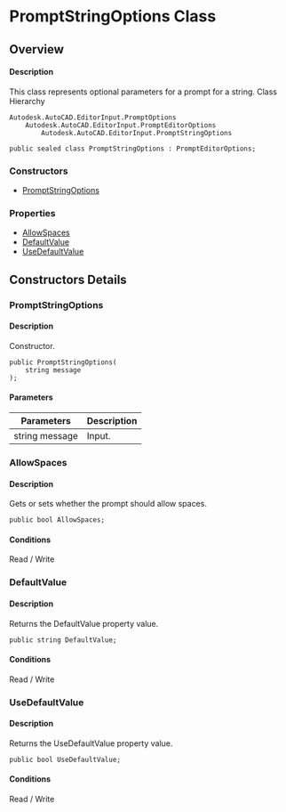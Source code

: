 # PromptStringOptions Class

## Overview

#### Description
This class represents optional parameters for a prompt for a string.
Class Hierarchy
```text
Autodesk.AutoCAD.EditorInput.PromptOptions
    Autodesk.AutoCAD.EditorInput.PromptEditorOptions
        Autodesk.AutoCAD.EditorInput.PromptStringOptions
```

```text
public sealed class PromptStringOptions : PromptEditorOptions;
```

### Constructors

- [PromptStringOptions](#promptstringoptions)

### Properties

- [AllowSpaces](#allowspaces)
- [DefaultValue](#defaultvalue)
- [UseDefaultValue](#usedefaultvalue)


## Constructors Details

### PromptStringOptions

#### Description
Constructor.
```text
public PromptStringOptions(
    string message
);
```

#### Parameters
| Parameters | Description |
| --- | --- |
| string message | Input. |

### AllowSpaces

#### Description
Gets or sets whether the prompt should allow spaces.
```text
public bool AllowSpaces;
```

#### Conditions
Read / Write
### DefaultValue

#### Description
Returns the DefaultValue property value.
```text
public string DefaultValue;
```

#### Conditions
Read / Write
### UseDefaultValue

#### Description
Returns the UseDefaultValue property value.
```text
public bool UseDefaultValue;
```

#### Conditions
Read / Write